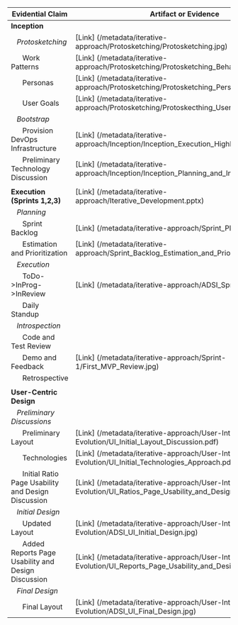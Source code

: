 | Evidential Claim  | Artifact or Evidence |
| ------------- | ------------- |
| **Inception**  |  |
| &nbsp;&nbsp;&nbsp;*Protosketching*  | [Link] (/metadata/iterative-approach/Protosketching/Protosketching.jpg)  |
| &nbsp;&nbsp;&nbsp;&nbsp;&nbsp;&nbsp;Work Patterns  | [Link] (/metadata/iterative-approach/Protosketching/Protosketching_Behavior_Patterns.jpg)  |
| &nbsp;&nbsp;&nbsp;&nbsp;&nbsp;&nbsp;Personas  | [Link] (/metadata/iterative-approach/Protosketching/Protosketching_Personas.jpg)  |
| &nbsp;&nbsp;&nbsp;&nbsp;&nbsp;&nbsp;User Goals  | [Link] (/metadata/iterative-approach/Protosketching/Protoskecthing_User_Goals.jpg)  |
| &nbsp;&nbsp;&nbsp;*Bootstrap*  |  |
| &nbsp;&nbsp;&nbsp;&nbsp;&nbsp;&nbsp;Provision DevOps Infrastructure  |  [Link] (/metadata/iterative-approach/Inception/Inception_Execution_Highlighting_Scope.jpg) |
| &nbsp;&nbsp;&nbsp;&nbsp;&nbsp;&nbsp;Preliminary Technology Discussion  | [Link] (/metadata/iterative-approach/Inception/Inception_Planning_and_Initial_Design.jpg)  |
|  |  |
| **Execution (Sprints 1,2,3)**  | [Link] (/metadata/iterative-approach/Iterative_Development.pptx) |
| &nbsp;&nbsp;&nbsp;*Planning*  |  |
| &nbsp;&nbsp;&nbsp;&nbsp;&nbsp;&nbsp;Sprint Backlog  |  [Link] (/metadata/iterative-approach/Sprint_Planning.jpg)  |
| &nbsp;&nbsp;&nbsp;&nbsp;&nbsp;&nbsp;Estimation and Prioritization |  [Link] (/metadata/iterative-approach/Sprint_Backlog_Estimation_and_Prioritization.jpg)  |
| &nbsp;&nbsp;&nbsp;*Execution*  |  |
| &nbsp;&nbsp;&nbsp;&nbsp;&nbsp;&nbsp;ToDo->InProg->InReview  | [Link] (/metadata/iterative-approach/ADSI_Sprint_in_Flight.jpg)  |
| &nbsp;&nbsp;&nbsp;&nbsp;&nbsp;&nbsp;Daily Standup  |  |
| &nbsp;&nbsp;&nbsp;*Introspection*  |  |
| &nbsp;&nbsp;&nbsp;&nbsp;&nbsp;&nbsp;Code and Test Review |   |
| &nbsp;&nbsp;&nbsp;&nbsp;&nbsp;&nbsp;Demo and Feedback  | [Link] (/metadata/iterative-approach/Sprint-1/First_MVP_Review.jpg)  |
| &nbsp;&nbsp;&nbsp;&nbsp;&nbsp;&nbsp;Retrospective  |  |
|  |  |
| **User-Centric Design**  |  |
| &nbsp;&nbsp;&nbsp;*Preliminary Discussions*  |  |
| &nbsp;&nbsp;&nbsp;&nbsp;&nbsp;&nbsp;Preliminary Layout | [Link] (/metadata/iterative-approach/User-Interface-Evolution/UI_Initial_Layout_Discussion.pdf)   |
| &nbsp;&nbsp;&nbsp;&nbsp;&nbsp;&nbsp;Technologies | [Link] (/metadata/iterative-approach/User-Interface-Evolution/UI_Initial_Technologies_Approach.pdf) |
| &nbsp;&nbsp;&nbsp;&nbsp;&nbsp;&nbsp;Initial Ratio Page Usability and Design Discussion | [Link] (/metadata/iterative-approach/User-Interface-Evolution/UI_Ratios_Page_Usability_and_Design.pdf) | 
| &nbsp;&nbsp;&nbsp;*Initial Design*  |  |
| &nbsp;&nbsp;&nbsp;&nbsp;&nbsp;&nbsp;Updated Layout | [Link] (/metadata/iterative-approach/User-Interface-Evolution/ADSI_UI_Initial_Design.jpg)  |
| &nbsp;&nbsp;&nbsp;&nbsp;&nbsp;&nbsp;Added Reports Page Usability and Design Discussion | [Link] (/metadata/iterative-approach/User-Interface-Evolution/UI_Reports_Page_Usability_and_Design.pdf) |
| &nbsp;&nbsp;&nbsp;*Final Design*  |  |
| &nbsp;&nbsp;&nbsp;&nbsp;&nbsp;&nbsp;Final Layout | [Link] (/metadata/iterative-approach/User-Interface-Evolution/ADSI_UI_Final_Design.jpg)  |